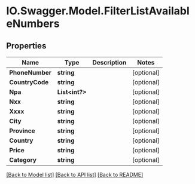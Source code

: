# IO.Swagger.Model.FilterListAvailableNumbers
## Properties

Name | Type | Description | Notes
------------ | ------------- | ------------- | -------------
**PhoneNumber** | **string** |  | [optional] 
**CountryCode** | **string** |  | [optional] 
**Npa** | **List&lt;int?&gt;** |  | [optional] 
**Nxx** | **string** |  | [optional] 
**Xxxx** | **string** |  | [optional] 
**City** | **string** |  | [optional] 
**Province** | **string** |  | [optional] 
**Country** | **string** |  | [optional] 
**Price** | **string** |  | [optional] 
**Category** | **string** |  | [optional] 

[[Back to Model list]](../README.md#documentation-for-models) [[Back to API list]](../README.md#documentation-for-api-endpoints) [[Back to README]](../README.md)

